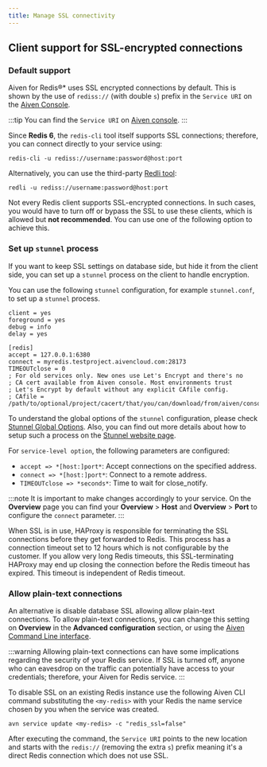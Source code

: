 ```yaml
---
title: Manage SSL connectivity
---
```


## Client support for SSL-encrypted connections

### Default support

Aiven for Redis®\* uses SSL encrypted connections by default. This is
shown by the use of `rediss://` (with double `s`) prefix in the
`Service URI` on the [Aiven Console](https://console.aiven.io/).

:::tip
You can find the `Service URI` on [Aiven
console](https://console.aiven.io/).
:::

Since **Redis 6**, the `redis-cli` tool itself supports SSL connections;
therefore, you can connect directly to your service using:

```
redis-cli -u rediss://username:password@host:port
```

Alternatively, you can use the third-party [Redli
tool](https://github.com/IBM-Cloud/redli):

```
redli -u rediss://username:password@host:port
```

Not every Redis client supports SSL-encrypted connections. In such
cases, you would have to turn off or bypass the SSL to use these
clients, which is allowed but **not recommended**. You can use one of
the following option to achieve this.

### Set up `stunnel` process

If you want to keep SSL settings on database side, but hide it from the
client side, you can set up a `stunnel` process on the client to handle
encryption.

You can use the following `stunnel` configuration, for example
`stunnel.conf`, to set up a `stunnel` process.

```
client = yes
foreground = yes
debug = info
delay = yes

[redis]
accept = 127.0.0.1:6380
connect = myredis.testproject.aivencloud.com:28173
TIMEOUTclose = 0
; For old services only. New ones use Let's Encrypt and there's no
; CA cert available from Aiven console. Most environments trust
; Let's Encrypt by default without any explicit CAfile config.
; CAfile = /path/to/optional/project/cacert/that/you/can/download/from/aiven/console
```

To understand the global options of the `stunnel` configuration, please
check [Stunnel Global
Options](https://www.stunnel.org/static/stunnel.html#GLOBAL-OPTIONS).
Also, you can find out more details about how to setup such a process on
the [Stunnel website page](https://www.stunnel.org/index.html).

For `service-level option`, the following parameters are configured:

-   `accept => *[host:]port*`: Accept connections on the specified
    address.
-   `connect => *[host:]port*`: Connect to a remote address.
-   `TIMEOUTclose => *seconds*`: Time to wait for close_notify.

:::note
It is important to make changes accordingly to your service. On the
**Overview** page you can find your **Overview** \> **Host** and
**Overview** \> **Port** to configure the `connect` parameter.
:::

When SSL is in use, HAProxy is responsible for terminating the SSL
connections before they get forwarded to Redis. This process has a
connection timeout set to 12 hours which is not configurable by the
customer. If you allow very long Redis timeouts, this SSL-terminating
HAProxy may end up closing the connection before the Redis timeout has
expired. This timeout is independent of Redis timeout.

### Allow plain-text connections

An alternative is disable database SSL allowing allow plain-text
connections. To allow plain-text connections, you can change this
setting on **Overview** in the **Advanced configuration** section, or
using the
[Aiven Command Line interface](/docs/tools/cli).

:::warning
Allowing plain-text connections can have some implications regarding the
security of your Redis service. If SSL is turned off, anyone who can
eavesdrop on the traffic can potentially have access to your
credentials; therefore, your Aiven for Redis service.
:::

To disable SSL on an existing Redis instance use the following Aiven CLI
command substituting the `<my-redis>` with your Redis the name service
chosen by you when the service was created.

``` console
avn service update <my-redis> -c "redis_ssl=false"
```

After executing the command, the `Service URI` points to the new
location and starts with the `redis://` (removing the extra `s`) prefix
meaning it's a direct Redis connection which does not use SSL.
